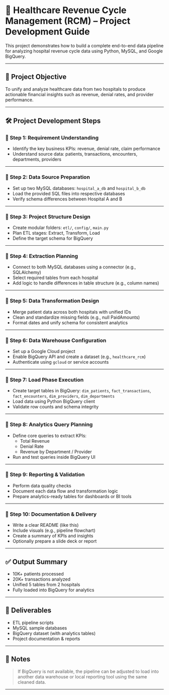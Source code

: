 # 🏥 Healthcare Revenue Cycle Management (RCM) – Project Development Guide

This project demonstrates how to build a complete end-to-end data pipeline for analyzing hospital revenue cycle data using Python, MySQL, and Google BigQuery.

---

## 📌 Project Objective

To unify and analyze healthcare data from two hospitals to produce actionable financial insights such as revenue, denial rates, and provider performance.

---

## 🛠️ Project Development Steps

### 🔹 Step 1: Requirement Understanding
- Identify the key business KPIs: revenue, denial rate, claim performance
- Understand source data: patients, transactions, encounters, departments, providers

---

### 🔹 Step 2: Data Source Preparation
- Set up two MySQL databases: `hospital_a_db` and `hospital_b_db`
- Load the provided SQL files into respective databases
- Verify schema differences between Hospital A and B

---

### 🔹 Step 3: Project Structure Design
- Create modular folders: `etl/`, `config/`, `main.py`
- Plan ETL stages: Extract, Transform, Load
- Define the target schema for BigQuery

---

### 🔹 Step 4: Extraction Planning
- Connect to both MySQL databases using a connector (e.g., SQLAlchemy)
- Select required tables from each hospital
- Add logic to handle differences in table structure (e.g., column names)

---

### 🔹 Step 5: Data Transformation Design
- Merge patient data across both hospitals with unified IDs
- Clean and standardize missing fields (e.g., null PaidAmounts)
- Format dates and unify schema for consistent analytics

---

### 🔹 Step 6: Data Warehouse Configuration
- Set up a Google Cloud project
- Enable BigQuery API and create a dataset (e.g., `healthcare_rcm`)
- Authenticate using `gcloud` or service accounts

---

### 🔹 Step 7: Load Phase Execution
- Create target tables in BigQuery: `dim_patients`, `fact_transactions`, `fact_encounters`, `dim_providers`, `dim_departments`
- Load data using Python BigQuery client
- Validate row counts and schema integrity

---

### 🔹 Step 8: Analytics Query Planning
- Define core queries to extract KPIs:
  - Total Revenue
  - Denial Rate
  - Revenue by Department / Provider
- Run and test queries inside BigQuery UI

---

### 🔹 Step 9: Reporting & Validation
- Perform data quality checks
- Document each data flow and transformation logic
- Prepare analytics-ready tables for dashboards or BI tools

---

### 🔹 Step 10: Documentation & Delivery
- Write a clear README (like this)
- Include visuals (e.g., pipeline flowchart)
- Create a summary of KPIs and insights
- Optionally prepare a slide deck or report

---

## ✅ Output Summary

- 10K+ patients processed
- 20K+ transactions analyzed
- Unified 5 tables from 2 hospitals
- Fully loaded into BigQuery for analytics

---

## 📂 Deliverables

- ETL pipeline scripts
- MySQL sample databases
- BigQuery dataset (with analytics tables)
- Project documentation & reports

---

## 📌 Notes

> If BigQuery is not available, the pipeline can be adjusted to load into another data warehouse or local reporting tool using the same cleaned data.

---

